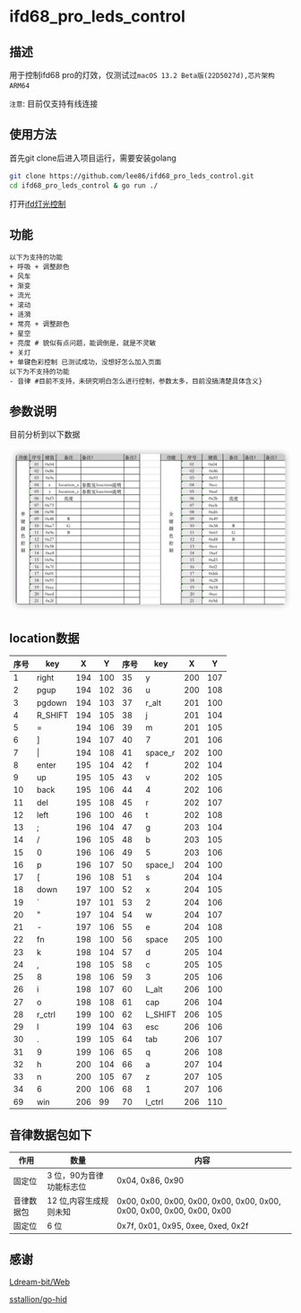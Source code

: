 # ifd68_pro_leds_control

## 描述

用于控制ifd68 pro的灯效，仅测试过`macOS 13.2 Beta版(22D5027d),芯片架构ARM64`

`注意`: 目前仅支持有线连接

## 使用方法

首先git clone后进入项目运行，需要安装golang
```bash
git clone https://github.com/lee86/ifd68_pro_leds_control.git
cd ifd68_pro_leds_control & go run ./
```
打开[ifd灯光控制](http://127.0.0.1:8000/)

## 功能

```git
以下为支持的功能
+ 呼吸 + 调整颜色
+ 风车
+ 渐变
+ 流光
+ 滚动
+ 涟漪
+ 常亮 + 调整颜色
+ 星空
+ 亮度 # 貌似有点问题，能调倒是，就是不灵敏
+ 关灯
+ 单键色彩控制 已测试成功，没想好怎么加入页面
以下为不支持的功能
- 音律 #目前不支持，未研究明白怎么进行控制，参数太多，目前没搞清楚具体含义}
```

## 参数说明

目前分析到以下数据

![ifd68_pro_key_location](./static/img/ifd68_pro_key_location.png)

## location数据

|序号| key | X | Y |序号| key | X | Y |
|---|---|---|---|---|---|---|---|
|1|right|194|100|35|y|200|107|
|2|pgup|194|102|36|u|200|108|
|3|pgdown|194|103|37|r_alt|201|100|
|4|R_SHIFT|194|105|38|j|201|104|
|5|=|194|106|39|m|201|105|
|6|]|194|107|40|7|201|106|
|7|\||194|108|41|space_r|202|100|
|8|enter|195|104|42|f|202|104|
|9|up|195|105|43|v|202|105|
|10|back|195|106|44|4|202|106|
|11|del|195|108|45|r|202|107|
|12|left|196|100|46|t|202|108|
|13|;|196|104|47|g|203|104|
|14|/|196|105|48|b|203|105|
|15|0|196|106|49|5|203|106|
|16|p|196|107|50|space_l|204|100|
|17|\[|196|108|51|s|204|104|
|18|down|197|100|52|x|204|105|
|19|\`|197|101|53|2|204|106|
|20|\"|197|104|54|w|204|107|
|21|-|197|106|55|e|204|108|
|22|fn|198|100|56|space|205|100|
|23|k|198|104|57|d|205|104|
|24|,|198|105|58|c|205|105|
|25|8|198|106|59|3|205|106|
|26|i|198|107|60|L_alt|206|100|
|27|o|198|108|61|cap|206|104|
|28|r_ctrl|199|100|62|L_SHIFT|206|105|
|29|l|199|104|63|esc|206|106|
|30|.|199|105|64|tab|206|107|
|31|9|199|106|65|q|206|108|
|32|h|200|104|66|a|207|104|
|33|n|200|105|67|z|207|105|
|34|6|200|106|68|1|207|106|
|69|win|206|99|70|l_ctrl|206|110|

## 音律数据包如下
| 作用 | 数量 | 内容 |
|---|---|---|
| 固定位 | 3 位，90为音律功能标志位 | 0x04, 0x86, 0x90 |
| 音律数据包 | 12 位,内容生成规则未知 | 0x00, 0x00, 0x00, 0x00, 0x00, 0x00, 0x00, 0x00, 0x00, 0x00, 0x00, 0x00 |
| 固定位 | 6 位 | 0x7f, 0x01, 0x95, 0xee, 0xed, 0x2f |
## 感谢

[Ldream-bit/Web](https://github.com/Ldream-bit/Web)

[sstallion/go-hid](https://github.com/sstallion/go-hid)
